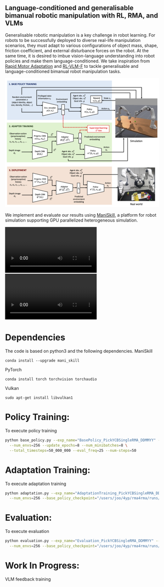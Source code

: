 ## Language-conditioned and generalisable bimanual robotic manipulation with RL, RMA, and VLMs

Generalisable robotic manipulation is a key challenge in robot learning. For robots to be successfully deployed to diverse real-life manipulation scenarios, they must adapt to various configurations of object mass, shape, friction coefficient, and external disturbance forces on the robot. At the same time, it is desired to imbue vision-language understanding into robot policies and make them language-conditioned. We take inspiration from [Rapid Motor Adaptation](https://arxiv.org/abs/2107.04034) and [RL-VLM-F](https://arxiv.org/abs/2402.03681) to tackle generalisable and language-conditioned bimanual robot manipulation tasks.

![RMA diagram](rma_diagram.png)

We implement and evaluate our results using [ManiSkill](https://www.maniskill.ai/), a platform for robot simulation supporting GPU parallelized heterogeneous simulation.

![panda_video](panda.mov)
![two_panda_video](panda_two.mov)

# Dependencies

The code is based on python3 and the following dependencies.
ManiSkill
```
conda install --upgrade mani_skill
```
PyTorch
```
conda install torch torchvision torchaudio
```
Vulkan
```
sudo apt-get install libvulkan1
```

# Policy Training:

To execute policy training

```bash
python base_policy.py --exp_name="BasePolicy_PickYCBSingleRMA_DDMMYY" --phase="PolicyTraining" --env_id="PickSingleYCBRMA-v1" \
  --num_envs=256 --update_epochs=8 --num_minibatches=8 \
  --total_timesteps=50_000_000 --eval_freq=25 --num-steps=50
```

# Adaptation Training:

To execute adaptation training

```bash
python adaptation.py --exp_name="AdaptationTraining_PickYCBSingleRMA_DDMMYY" --phase="AdaptationTraining" --env_id="PickSingleYCBRMA-v1" \
  --num_envs=256 --base_policy_checkpoint="/users/joo/4yp/rma4rma/runs/BasePolicy_PickYCBSingleRMA_09012025/final_ckpt.pt"
```

# Evaluation:

To execute evaluation

```bash
python evaluation.py --exp_name="Evaluation_PickYCBSingleRMA_DDMMYY" --phase="Evaluation" --env_id="PickSingleYCBRMA-v1" \
  --num_envs=256 --base_policy_checkpoint="/users/joo/4yp/rma4rma/runs/BasePolicy_PickYCBSingleRMA_09012025/final_ckpt.pt"
```

# Work In Progress:

VLM feedback training